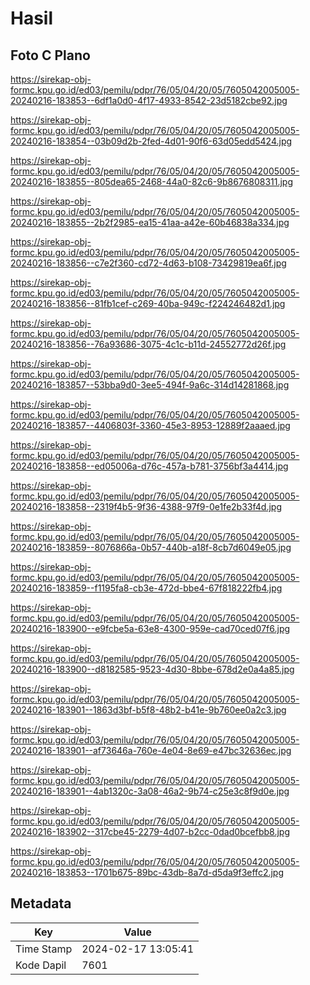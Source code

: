 # Hasil

## Foto C Plano

https://sirekap-obj-formc.kpu.go.id/ed03/pemilu/pdpr/76/05/04/20/05/7605042005005-20240216-183853--6df1a0d0-4f17-4933-8542-23d5182cbe92.jpg

https://sirekap-obj-formc.kpu.go.id/ed03/pemilu/pdpr/76/05/04/20/05/7605042005005-20240216-183854--03b09d2b-2fed-4d01-90f6-63d05edd5424.jpg

https://sirekap-obj-formc.kpu.go.id/ed03/pemilu/pdpr/76/05/04/20/05/7605042005005-20240216-183855--805dea65-2468-44a0-82c6-9b8676808311.jpg

https://sirekap-obj-formc.kpu.go.id/ed03/pemilu/pdpr/76/05/04/20/05/7605042005005-20240216-183855--2b2f2985-ea15-41aa-a42e-60b46838a334.jpg

https://sirekap-obj-formc.kpu.go.id/ed03/pemilu/pdpr/76/05/04/20/05/7605042005005-20240216-183856--c7e2f360-cd72-4d63-b108-73429819ea6f.jpg

https://sirekap-obj-formc.kpu.go.id/ed03/pemilu/pdpr/76/05/04/20/05/7605042005005-20240216-183856--81fb1cef-c269-40ba-949c-f224246482d1.jpg

https://sirekap-obj-formc.kpu.go.id/ed03/pemilu/pdpr/76/05/04/20/05/7605042005005-20240216-183856--76a93686-3075-4c1c-b11d-24552772d26f.jpg

https://sirekap-obj-formc.kpu.go.id/ed03/pemilu/pdpr/76/05/04/20/05/7605042005005-20240216-183857--53bba9d0-3ee5-494f-9a6c-314d14281868.jpg

https://sirekap-obj-formc.kpu.go.id/ed03/pemilu/pdpr/76/05/04/20/05/7605042005005-20240216-183857--4406803f-3360-45e3-8953-12889f2aaaed.jpg

https://sirekap-obj-formc.kpu.go.id/ed03/pemilu/pdpr/76/05/04/20/05/7605042005005-20240216-183858--ed05006a-d76c-457a-b781-3756bf3a4414.jpg

https://sirekap-obj-formc.kpu.go.id/ed03/pemilu/pdpr/76/05/04/20/05/7605042005005-20240216-183858--2319f4b5-9f36-4388-97f9-0e1fe2b33f4d.jpg

https://sirekap-obj-formc.kpu.go.id/ed03/pemilu/pdpr/76/05/04/20/05/7605042005005-20240216-183859--8076866a-0b57-440b-a18f-8cb7d6049e05.jpg

https://sirekap-obj-formc.kpu.go.id/ed03/pemilu/pdpr/76/05/04/20/05/7605042005005-20240216-183859--f1195fa8-cb3e-472d-bbe4-67f818222fb4.jpg

https://sirekap-obj-formc.kpu.go.id/ed03/pemilu/pdpr/76/05/04/20/05/7605042005005-20240216-183900--e9fcbe5a-63e8-4300-959e-cad70ced07f6.jpg

https://sirekap-obj-formc.kpu.go.id/ed03/pemilu/pdpr/76/05/04/20/05/7605042005005-20240216-183900--d8182585-9523-4d30-8bbe-678d2e0a4a85.jpg

https://sirekap-obj-formc.kpu.go.id/ed03/pemilu/pdpr/76/05/04/20/05/7605042005005-20240216-183901--1863d3bf-b5f8-48b2-b41e-9b760ee0a2c3.jpg

https://sirekap-obj-formc.kpu.go.id/ed03/pemilu/pdpr/76/05/04/20/05/7605042005005-20240216-183901--af73646a-760e-4e04-8e69-e47bc32636ec.jpg

https://sirekap-obj-formc.kpu.go.id/ed03/pemilu/pdpr/76/05/04/20/05/7605042005005-20240216-183901--4ab1320c-3a08-46a2-9b74-c25e3c8f9d0e.jpg

https://sirekap-obj-formc.kpu.go.id/ed03/pemilu/pdpr/76/05/04/20/05/7605042005005-20240216-183902--317cbe45-2279-4d07-b2cc-0dad0bcefbb8.jpg

https://sirekap-obj-formc.kpu.go.id/ed03/pemilu/pdpr/76/05/04/20/05/7605042005005-20240216-183853--1701b675-89bc-43db-8a7d-d5da9f3effc2.jpg


## Metadata

| Key        | Value               |
| ---------- | ------------------- |
| Time Stamp | 2024-02-17 13:05:41 |
| Kode Dapil | 7601                |



